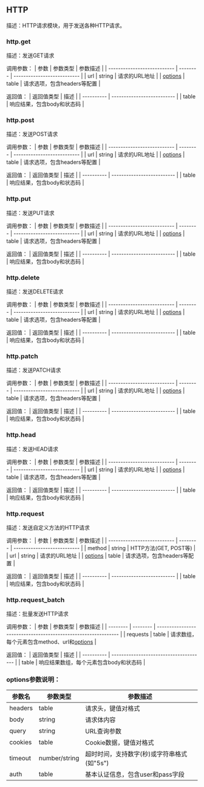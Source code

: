 ## HTTP

描述：HTTP请求模块，用于发送各种HTTP请求。

### http.get
描述：发送GET请求

调用参数：
| 参数                        | 参数类型 | 参数描述                    |
| --------------------------- | -------- | --------------------------- |
| url                         | string   | 请求的URL地址               |
| [options](#options参数说明) | table    | 请求选项，包含headers等配置 |

返回值：
| 返回值类型 | 描述                       |
| ---------- | -------------------------- |
| table      | 响应结果，包含body和状态码 |

### http.post
描述：发送POST请求

调用参数：
| 参数                        | 参数类型 | 参数描述                    |
| --------------------------- | -------- | --------------------------- |
| url                         | string   | 请求的URL地址               |
| [options](#options参数说明) | table    | 请求选项，包含headers等配置 |

返回值：
| 返回值类型 | 描述                       |
| ---------- | -------------------------- |
| table      | 响应结果，包含body和状态码 |

### http.put
描述：发送PUT请求

调用参数：
| 参数                        | 参数类型 | 参数描述                    |
| --------------------------- | -------- | --------------------------- |
| url                         | string   | 请求的URL地址               |
| [options](#options参数说明) | table    | 请求选项，包含headers等配置 |

返回值：
| 返回值类型 | 描述                       |
| ---------- | -------------------------- |
| table      | 响应结果，包含body和状态码 |

### http.delete
描述：发送DELETE请求

调用参数：
| 参数                        | 参数类型 | 参数描述                    |
| --------------------------- | -------- | --------------------------- |
| url                         | string   | 请求的URL地址               |
| [options](#options参数说明) | table    | 请求选项，包含headers等配置 |

返回值：
| 返回值类型 | 描述                       |
| ---------- | -------------------------- |
| table      | 响应结果，包含body和状态码 |

### http.patch
描述：发送PATCH请求

调用参数：
| 参数                        | 参数类型 | 参数描述                    |
| --------------------------- | -------- | --------------------------- |
| url                         | string   | 请求的URL地址               |
| [options](#options参数说明) | table    | 请求选项，包含headers等配置 |

返回值：
| 返回值类型 | 描述                       |
| ---------- | -------------------------- |
| table      | 响应结果，包含body和状态码 |

### http.head
描述：发送HEAD请求

调用参数：
| 参数                        | 参数类型 | 参数描述                    |
| --------------------------- | -------- | --------------------------- |
| url                         | string   | 请求的URL地址               |
| [options](#options参数说明) | table    | 请求选项，包含headers等配置 |

返回值：
| 返回值类型 | 描述                       |
| ---------- | -------------------------- |
| table      | 响应结果，包含body和状态码 |

### http.request
描述：发送自定义方法的HTTP请求

调用参数：
| 参数                        | 参数类型 | 参数描述                    |
| --------------------------- | -------- | --------------------------- |
| method                      | string   | HTTP方法(GET, POST等)       |
| url                         | string   | 请求的URL地址               |
| [options](#options参数说明) | table    | 请求选项，包含headers等配置 |

返回值：
| 返回值类型 | 描述                       |
| ---------- | -------------------------- |
| table      | 响应结果，包含body和状态码 |

### http.request_batch
描述：批量发送HTTP请求

调用参数：
| 参数     | 参数类型 | 参数描述                                                       |
| -------- | -------- | -------------------------------------------------------------- |
| requests | table    | 请求数组，每个元素包含method、url和[options](#options参数说明) |

返回值：
| 返回值类型 | 描述                                   |
| ---------- | -------------------------------------- |
| table      | 响应结果数组，每个元素包含body和状态码 |




<a id="options参数说明"></a>
### options参数说明：
| 参数名  | 参数类型      | 参数描述                                   |
| ------- | ------------- | ------------------------------------------ |
| headers | table         | 请求头，键值对格式                         |
| body    | string        | 请求体内容                                 |
| query   | string        | URL查询参数                                |
| cookies | table         | Cookie数据，键值对格式                     |
| timeout | number/string | 超时时间，支持数字(秒)或字符串格式(如"5s") |
| auth    | table         | 基本认证信息，包含user和pass字段           |